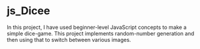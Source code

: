 # js_Dicee
In this project, I have used beginner-level JavaScript concepts to make a simple dice-game. This project implements random-number generation and then using that to switch between various images.
